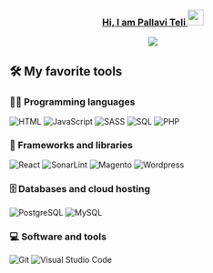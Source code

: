 <a href="https://pallaviteli.wordpress.com">
  <h3 align="center">
    Hi, I am Pallavi Teli 
    <img src="https://media.giphy.com/media/hvRJCLFzcasrR4ia7z/giphy.gif" width="28">
  </h3>
 </a>
 <!-- Typing SVG by DenverCoder1 - https://github.com/DenverCoder1/readme-typing-svg -->
<p align="center">
  <a href="https://github.com/DenverCoder1/readme-typing-svg"><img src="https://readme-typing-svg.herokuapp.com/?lines=Full-stack%20web%20developer;Self-taught%20UI%2FUX%20Designer;8%2B%20years%20of%20coding%20experience;Always%20learning%20new%20things&center=true&width=380&height=45"></a>
</p>

## 🛠️ My favorite tools

### 👨‍💻 Programming languages
<img alt="HTML" src="https://img.shields.io/badge/HTML%20-%23E34F26.svg?logo=html5&logoColor=white" /> <img alt="JavaScript" src="https://img.shields.io/badge/JavaScript%20-%23F7DF1E.svg?logo=javascript&logoColor=black" /> <img alt="SASS" src="https://img.shields.io/badge/Sass%20-hotpink.svg?logo=SASS&logoColor=white"> <img alt="SQL" src="https://img.shields.io/badge/SQL%20-%23025E8C.svg?logo=amazon-dynamodb&logoColor=white"> <img alt="PHP" src="https://img.shields.io/badge/PHP-%23777BB4.svg?logo=php&logoColor=white" />

### 🧰 Frameworks and libraries
<img alt="React" src="https://img.shields.io/badge/React%20-%2320232a.svg?logo=react&logoColor=%2361DAFB"> <img alt="SonarLint" src="https://img.shields.io/badge/-SonarLint-CB2029?logo=sonarlint&logoColor=white"> <img alt="Magento" src="https://img.shields.io/badge/Magento-orange?logo=magento&logoColor=white" /> <img alt="Wordpress" src="https://img.shields.io/badge/Wordpress-21759B?logo=wordpress&logoColor=white">

### 🗄️ Databases and cloud hosting
<img alt="PostgreSQL" src ="https://img.shields.io/badge/PostgreSQL-%23316192.svg?logo=postgresql&logoColor=white"> <img alt="MySQL" src="https://img.shields.io/badge/MySQL-%2300f.svg?logo=mysql&logoColor=white">

### 💻 Software and tools
<img alt="Git" src="https://img.shields.io/badge/Git%20-%23F05033.svg?logo=git&logoColor=white"> <img alt="Visual Studio Code" src="https://img.shields.io/badge/Visual%20Studio%20Code-0078d7.svg?logo=visual-studio-code&logoColor=white">
<!---
pallaviteli/pallaviteli is a ✨ special ✨ repository because its `README.md` (this file) appears on your GitHub profile.
You can click the Preview link to take a look at your changes.
--->
